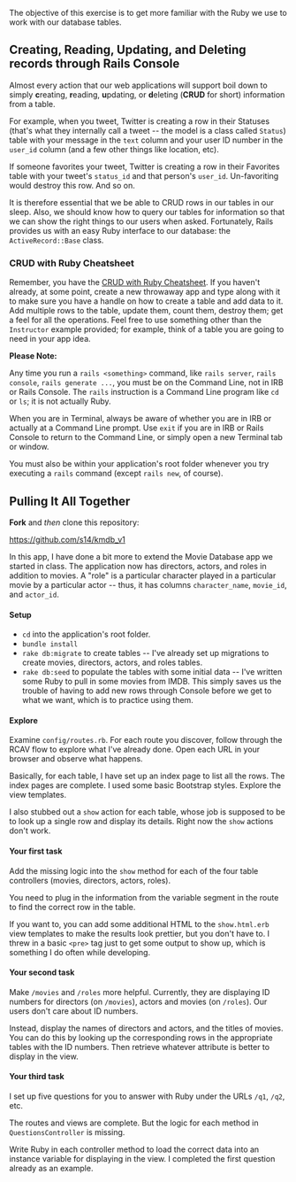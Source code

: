 The objective of this exercise is to get more familiar with the Ruby we use to work with our database tables.

## Creating, Reading, Updating, and Deleting records through Rails Console

Almost every action that our web applications will support boil down to simply **c**reating, **r**eading, **u**pdating, or **d**eleting (**CRUD** for short) information from a table.

For example, when you tweet, Twitter is creating a row in their Statuses (that's what they internally call a tweet -- the model is a class called `Status`) table with your message in the  `text` column and your user ID number in the `user_id` column (and a few other things like location, etc).

If someone favorites your tweet, Twitter is creating a row in their Favorites table with your tweet's `status_id` and that person's `user_id`. Un-favoriting would destroy this row. And so on.

It is therefore essential that we be able to CRUD rows in our tables in our sleep. Also, we should know how to query our tables for information so that we can show the right things to our users when asked. Fortunately, Rails provides us with an easy Ruby interface to our database: the `ActiveRecord::Base` class.

### CRUD with Ruby Cheatsheet

Remember, you have the [CRUD with Ruby Cheatsheet][2]. If you haven't already, at some point, create a new throwaway app and type along with it to make sure you have a handle on how to create a table and add data to it. Add multiple rows to the table, update them, count them, destroy them; get a feel for all the operations. Feel free to use something other than the `Instructor` example provided; for example, think of a table you are going to need in your app idea.

**Please Note:**

Any time you run a `rails <something>` command, like `rails server`, `rails console`, `rails generate ...`, you must be on the Command Line, not in IRB or Rails Console. The `rails` instruction is a Command Line program like `cd` or `ls`; it is not actually Ruby.

When you are in Terminal, always be aware of whether you are in IRB or actually at a Command Line prompt. Use `exit` if you are in IRB or Rails Console to return to the Command Line, or simply open a new Terminal tab or window.

You must also be within your application's root folder whenever you try executing a `rails` command (except `rails new`, of course).

## Pulling It All Together

**Fork** and *then* clone this repository:

https://github.com/s14/kmdb_v1

In this app, I have done a bit more to extend the Movie Database app we started in class. The application now has directors, actors, and roles in addition to movies. A "role" is a particular character played in a particular movie by a particular actor -- thus, it has columns `character_name`, `movie_id`, and `actor_id`.

#### Setup

 - `cd` into the application's root folder.
 - `bundle install`
 - `rake db:migrate` to create tables -- I've already set up migrations to create movies, directors, actors, and roles tables.
 - `rake db:seed` to populate the tables with some initial data -- I've written some Ruby to pull in some movies from IMDB. This simply saves us the trouble of having to add new rows through Console before we get to what we want, which is to practice using them.

#### Explore

Examine `config/routes.rb`. For each route you discover, follow through the RCAV flow to explore what I've already done. Open each URL in your browser and observe what happens.

Basically, for each table, I have set up an index page to list all the rows. The index pages are complete. I used some basic Bootstrap styles. Explore the view templates.

I also stubbed out a `show` action for each table, whose job is supposed to be to look up a single row and display its details. Right now the `show` actions don't work.

#### Your first task

Add the missing logic into the `show` method for each of the four table controllers (movies, directors, actors, roles).

You need to plug in the information from the variable segment in the route to find the correct row in the table.

If you want to, you can add some additional HTML to the `show.html.erb` view templates to make the results look prettier, but you don't have to. I threw in a basic `<pre>` tag just to get some output to show up, which is something I do often while developing.

#### Your second task

Make `/movies` and `/roles` more helpful. Currently, they are displaying ID numbers for directors (on `/movies`), actors and movies (on `/roles`). Our users don't care about ID numbers.

Instead, display the names of directors and actors, and the titles of movies. You can do this by looking up the corresponding rows in the appropriate tables with the ID numbers. Then retrieve whatever attribute is better to display in the view.

#### Your third task

I set up five questions for you to answer with Ruby under the URLs `/q1`, `/q2`, etc.

The routes and views are complete. But the logic for each method in `QuestionsController` is missing.

Write Ruby in each controller method to load the correct data into an instance variable for displaying in the view. I completed the first question already as an example.

  [1]: https://github.com/s14/fortune_teller
  [2]: https://lanternhq.com/1/courses/140/resources/1293-crud-with-ruby-cheatsheet
